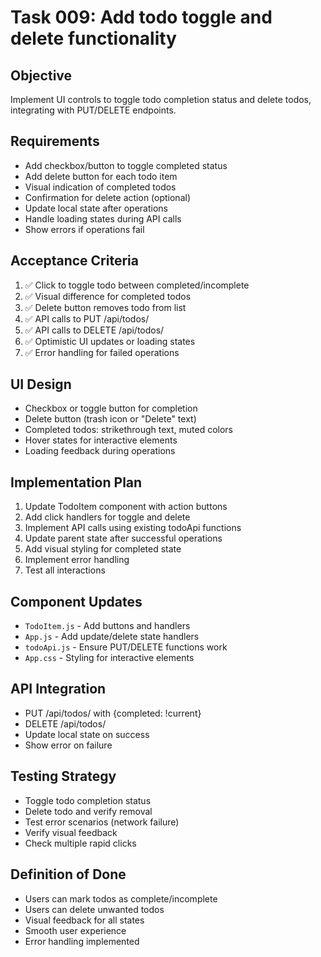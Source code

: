 # Task 009: Add todo toggle and delete functionality

## Objective
Implement UI controls to toggle todo completion status and delete todos, integrating with PUT/DELETE endpoints.

## Requirements
- Add checkbox/button to toggle completed status
- Add delete button for each todo item
- Visual indication of completed todos
- Confirmation for delete action (optional)
- Update local state after operations
- Handle loading states during API calls
- Show errors if operations fail

## Acceptance Criteria
1. ✅ Click to toggle todo between completed/incomplete
2. ✅ Visual difference for completed todos
3. ✅ Delete button removes todo from list
4. ✅ API calls to PUT /api/todos/<id>
5. ✅ API calls to DELETE /api/todos/<id>
6. ✅ Optimistic UI updates or loading states
7. ✅ Error handling for failed operations

## UI Design
- Checkbox or toggle button for completion
- Delete button (trash icon or "Delete" text)
- Completed todos: strikethrough text, muted colors
- Hover states for interactive elements
- Loading feedback during operations

## Implementation Plan
1. Update TodoItem component with action buttons
2. Add click handlers for toggle and delete
3. Implement API calls using existing todoApi functions
4. Update parent state after successful operations
5. Add visual styling for completed state
6. Implement error handling
7. Test all interactions

## Component Updates
- `TodoItem.js` - Add buttons and handlers
- `App.js` - Add update/delete state handlers
- `todoApi.js` - Ensure PUT/DELETE functions work
- `App.css` - Styling for interactive elements

## API Integration
- PUT /api/todos/<id> with {completed: !current}
- DELETE /api/todos/<id>
- Update local state on success
- Show error on failure

## Testing Strategy
- Toggle todo completion status
- Delete todo and verify removal
- Test error scenarios (network failure)
- Verify visual feedback
- Check multiple rapid clicks

## Definition of Done
- Users can mark todos as complete/incomplete
- Users can delete unwanted todos
- Visual feedback for all states
- Smooth user experience
- Error handling implemented